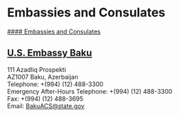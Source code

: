 # Embassies and Consulates

[#### Embassies and Consulates](javascript:void(0); "Embassies and Consulates")

## [U.S. Embassy Baku](https://az.usembassy.gov/)

111 Azadliq Prospekti  
AZ1007 Baku, Azerbaijan  
Telephone: +(994) (12) 488-3300  
Emergency After-Hours Telephone: +(994) (12) 488-3300  
Fax: +(994) (12) 488-3695  
Email: BakuACS@state.gov